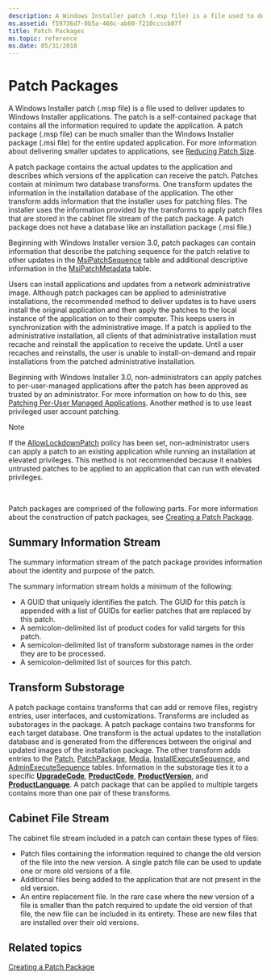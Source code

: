 ```yaml
---
description: A Windows Installer patch (.msp file) is a file used to deliver updates to Windows Installer applications.
ms.assetid: f59736d7-0b5a-466c-ab60-f210ccccb07f
title: Patch Packages
ms.topic: reference
ms.date: 05/31/2018
---
```


# Patch Packages

A Windows Installer patch (.msp file) is a file used to deliver updates to Windows Installer applications. The patch is a self-contained package that contains all the information required to update the application. A patch package (.msp file) can be much smaller than the Windows Installer package (.msi file) for the entire updated application. For more information about delivering smaller updates to applications, see [Reducing Patch Size](reducing-patch-size.md).

A patch package contains the actual updates to the application and describes which versions of the application can receive the patch. Patches contain at minimum two database transforms. One transform updates the information in the installation database of the application. The other transform adds information that the installer uses for patching files. The installer uses the information provided by the transforms to apply patch files that are stored in the cabinet file stream of the patch package. A patch package does not have a database like an installation package (.msi file.)

Beginning with Windows Installer version 3.0, patch packages can contain information that describe the patching sequence for the patch relative to other updates in the [MsiPatchSequence](msipatchsequence-table.md) table and additional descriptive information in the [MsiPatchMetadata](msipatchmetadata-table.md) table.

Users can install applications and updates from a network administrative image. Although patch packages can be applied to administrative installations, the recommended method to deliver updates is to have users install the original application and then apply the patches to the local instance of the application on to their computer. This keeps users in synchronization with the administrative image. If a patch is applied to the administrative installation, all clients of that administrative installation must recache and reinstall the application to receive the update. Until a user recaches and reinstalls, the user is unable to install-on-demand and repair installations from the patched administrative installation.

Beginning with Windows Installer 3.0, non-administrators can apply patches to per-user-managed applications after the patch has been approved as trusted by an administrator. For more information on how to do this, see [Patching Per-User Managed Applications](patching-per-user-managed-applications.md). Another method is to use least privileged user account patching.

> [!Note]  
> If the [AllowLockdownPatch](allowlockdownpatch.md) policy has been set, non-administrator users can apply a patch to an existing application while running an installation at elevated privileges. This method is not recommended because it enables untrusted patches to be applied to an application that can run with elevated privileges.

 

Patch packages are comprised of the following parts. For more information about the construction of patch packages, see [Creating a Patch Package](creating-a-patch-package.md).

## Summary Information Stream

The summary information stream of the patch package provides information about the identity and purpose of the patch.

The summary information stream holds a minimum of the following:

-   A GUID that uniquely identifies the patch. The GUID for this patch is appended with a list of GUIDs for earlier patches that are replaced by this patch.
-   A semicolon-delimited list of product codes for valid targets for this patch.
-   A semicolon-delimited list of transform substorage names in the order they are to be processed.
-   A semicolon-delimited list of sources for this patch.

## Transform Substorage

A patch package contains transforms that can add or remove files, registry entries, user interfaces, and customizations. Transforms are included as substorages in the package. A patch package contains two transforms for each target database. One transform is the actual updates to the installation database and is generated from the differences between the original and updated images of the installation package. The other transform adds entries to the [Patch](patch-table.md), [PatchPackage](patchpackage-table.md), [Media](media-table.md), [InstallExecuteSequence](installexecutesequence-table.md), and [AdminExecuteSequence](adminexecutesequence-table.md) tables. Information in the substorage ties it to a specific [**UpgradeCode**](upgradecode.md), [**ProductCode**](productcode.md), [**ProductVersion**](productversion.md), and [**ProductLanguage**](productlanguage.md). A patch package that can be applied to multiple targets contains more than one pair of these transforms.

## Cabinet File Stream

The cabinet file stream included in a patch can contain these types of files:

-   Patch files containing the information required to change the old version of the file into the new version. A single patch file can be used to update one or more old versions of a file.
-   Additional files being added to the application that are not present in the old version.
-   An entire replacement file. In the rare case where the new version of a file is smaller than the patch required to update the old version of that file, the new file can be included in its entirety. These are new files that are installed over their old versions.

## Related topics

<dl> <dt>

[Creating a Patch Package](creating-a-patch-package.md)
</dt> </dl>

 

 



